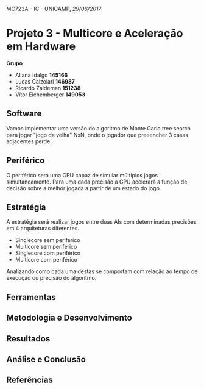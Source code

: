 MC723A - IC - UNICAMP, *29/06/2017*

# Projeto 3 - Multicore e Aceleração em Hardware

**Grupo**
* Allana Idalgo **145166**
* Lucas Calzolari **146987**
* Ricardo Zaideman **151238**
* Vítor Eichemberger **149053**

## Software

Vamos implementar uma versão do algoritmo de Monte Carlo tree search para jogar "jogo da velha" NxN, onde o jogador que preeencher 3 casas adjacentes perde.

## Periférico

O periférico será uma GPU capaz de simular múltiplos jogos simultaneamente. Para uma dada precisão a GPU acelerará a função de decisão sobre a melhor jogada a partir de um estado do jogo.

## Estratégia

A estratégia será realizar jogos entre duas AIs com determinadas precisões em 4 arquiteturas diferentes.  

* Singlecore sem periférico
* Multicore sem periférico
* Singlecore com periférico
* Multicore com periférico  

Analizando como cada uma destas se comportam com relação ao tempo de execução ou precisão do algoritmo.

## Ferramentas

## Metodologia e Desenvolvimento

## Resultados

## Análise e Conclusão

## Referências
